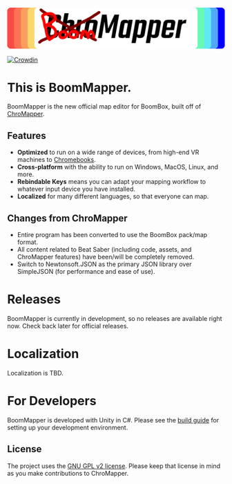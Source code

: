 ﻿![This is ChroMapper.](https://github.com/Cyberspline/BoomBox_BoomMapper/blob/boombox/Assets/_Graphics/Textures%20And%20Sprites/ChroMapperTextNew.png)

[![Crowdin](https://badges.crowdin.net/chromapper/localized.svg)](https://crowdin.com/project/chromapper)

# This is BoomMapper.
BoomMapper is the new official map editor for BoomBox, built off of [ChroMapper](https://github.com/Caeden117/ChroMapper).

## Features
- **Optimized** to run on a wide range of devices, from high-end VR machines to [Chromebooks](https://cdn.discordapp.com/attachments/702231982335197264/892184054147993640/20210927_190030.jpg).
- **Cross-platform** with the ability to run on Windows, MacOS, Linux, and more.
- **Rebindable Keys** means you can adapt your mapping workflow to whatever input device you have installed.
- **Localized** for many different languages, so that everyone can map.

## Changes from ChroMapper
- Entire program has been converted to use the BoomBox pack/map format.
- All content related to Beat Saber (including code, assets, and ChroMapper features) have been/will be completely removed.
- Switch to Newtonsoft.JSON as the primary JSON library over SimpleJSON (for performance and ease of use).

# Releases
BoomMapper is currently in development, so no releases are available right now. Check back later for official releases.

# Localization
Localization is TBD.

# For Developers
BoomMapper is developed with Unity in C#. Please see the [build guide](BUILD.md) for setting up your development environment.

## License
The project uses the [GNU GPL v2 license](https://github.com/Caeden117/ChroMapper/blob/master/LICENSE). Please keep that license in mind as you make contributions to ChroMapper.
